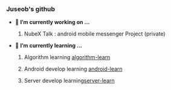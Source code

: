 ### Juseob's github

- 🔭 **I’m currently working on ...**

  1. NubeX Talk : android mobile messenger  Project (private)

  
- 🌱 **I’m currently learning ...**

  1. Algorithm learning [algorithm-learn](https://github.com/wntjq68/android-learn)

  2. Android develop learning [android-learn](https://github.com/wntjq68/android-learn)

  3. Server develop learning[server-learn](https://github.com/wntjq68/server-learn)

<!--
    **wntjq68/wntjq68** is a ✨ _special_ ✨ repository because its `README.md` (this file) appears on your GitHub profile.

Here are some ideas to get you started:

- 🔭 I’m currently working on ...
- 🌱 I’m currently learning ...
- 👯 I’m looking to collaborate on ...
- 🤔 I’m looking for help with ...
- 💬 Ask me about ...
- 📫 How to reach me: ...
- 😄 Pronouns: ...
- ⚡ Fun fact: ...
-->
